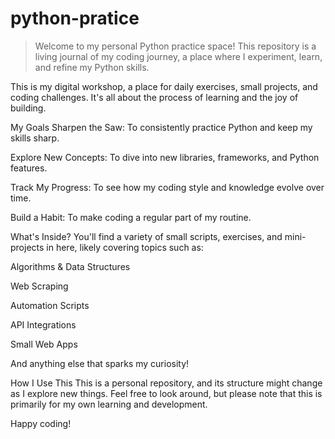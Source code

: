 # python-pratice

> Welcome to my personal Python practice space! This repository is a living journal of my coding journey, a place where I experiment, learn, and refine my Python skills.

This is my digital workshop, a place for daily exercises, small projects, and coding challenges. It's all about the process of learning and the joy of building.

My Goals
Sharpen the Saw: To consistently practice Python and keep my skills sharp.

Explore New Concepts: To dive into new libraries, frameworks, and Python features.

Track My Progress: To see how my coding style and knowledge evolve over time.

Build a Habit: To make coding a regular part of my routine.

What's Inside?
You'll find a variety of small scripts, exercises, and mini-projects in here, likely covering topics such as:

Algorithms & Data Structures

Web Scraping

Automation Scripts

API Integrations

Small Web Apps

And anything else that sparks my curiosity!

How I Use This
This is a personal repository, and its structure might change as I explore new things. Feel free to look around, but please note that this is primarily for my own learning and development.

Happy coding!
